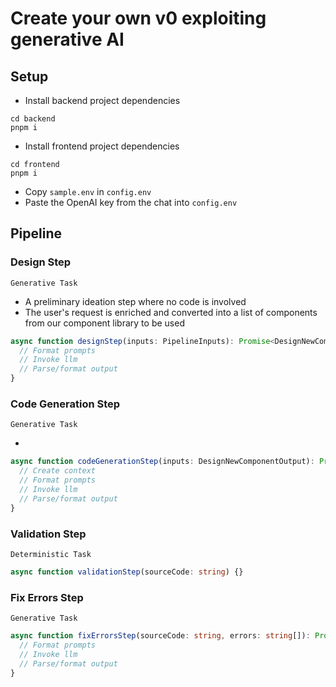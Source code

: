 # Create your own v0 exploiting generative AI

## Setup
- Install backend project dependencies
```shell
cd backend
pnpm i
```
- Install frontend project dependencies
```shell
cd frontend
pnpm i
```
- Copy `sample.env` in `config.env`
- Paste the OpenAI key from the chat into `config.env`

## Pipeline

### Design Step
`Generative Task`

- A preliminary ideation step where no code is involved
- The user's request is enriched and converted into a list of components from our component library to be used

```typescript
async function designStep(inputs: PipelineInputs): Promise<DesignNewComponentOutput> {
  // Format prompts
  // Invoke llm
  // Parse/format output
}
```

### Code Generation Step
`Generative Task`

- 

```typescript
async function codeGenerationStep(inputs: DesignNewComponentOutput): Promise<string> {
  // Create context
  // Format prompts
  // Invoke llm
  // Parse/format output
}
```

### Validation Step
`Deterministic Task`

```typescript
async function validationStep(sourceCode: string) {}
```

### Fix Errors Step
`Generative Task`

```typescript
async function fixErrorsStep(sourceCode: string, errors: string[]): Promise<string> {
  // Format prompts
  // Invoke llm
  // Parse/format output
}
```
